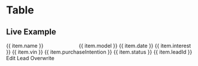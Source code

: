 # Table

## Live Example

<Playground>
  <p-table ref="table">
    <p-table-head>
      <p-table-row>
        <p-table-head-cell v-for="(item, index) in headData" :key="index" ref="headCells">{{ item.name }}</p-table-head-cell>
      </p-table-row>
    </p-table-head>
    <p-table-body>
      <p-table-row v-for="(item, index) in bodyData" :key="index">
        <p-table-cell>
          <p-flex>
            <p-flex-item>
              <img :src="item.imageUrl" width="80" style="margin-right: 8px" alt="">
            </p-flex-item>
            <p-flex-item>
              <p-text weight="semibold">{{ item.model }}</p-text>
              <p-text size="x-small">{{ item.date }}</p-text>
            </p-flex-item>
          </p-flex>
        </p-table-cell>
        <p-table-cell>{{ item.interest }}</p-table-cell>
        <p-table-cell>{{ item.vin }}</p-table-cell>
        <p-table-cell>{{ item.purchaseIntention }}</p-table-cell>
        <p-table-cell>{{ item.status }}</p-table-cell>
        <p-table-cell>{{ item.leadId }}</p-table-cell>
        <p-table-cell>
          <p-button-pure icon="edit">
            <span style="white-space: nowrap">Edit Lead</span>
          </p-button-pure>
        </p-table-cell>
        <p-table-cell>
          <p-button variant="tertiary" icon="refresh">
            <span style="white-space: nowrap">Overwrite</span>
          </p-button>
        </p-table-cell>
      </p-table-row>
    </p-table-body>
  </p-table>
</Playground>

<script lang="ts">
  import Vue from 'vue';
  import Component from 'vue-class-component';
  import { data, headSortable } from './table-data';
  
  @Component
  export default class Code extends Vue {
    headData = headSortable;
    bodyData = data;

    mounted(): void {
      this.syncHeadCellProperties();
      this.registerEvents();
    }

    registerEvents(): void {
      const { table } = this.$refs;
      table.addEventListener('sortingChange', (e) => {
        const { key, direction } = e.detail;
        this.headData = this.headData.map((x) => ({ ...x, isSorting: false, ...(x.key === key && e.detail) }));
        this.bodyData = [...this.bodyData].sort((a, b) => (direction === 'asc' ? a[key].localeCompare(b[key]) : b[key].localeCompare(a[key])));
        this.syncHeadCellProperties();
      });
    }

    syncHeadCellProperties(): void {
      this.$refs.headCells.forEach((cell, i) => {
        cell.item = this.headData[i];
      });
    }
  }
</script>
